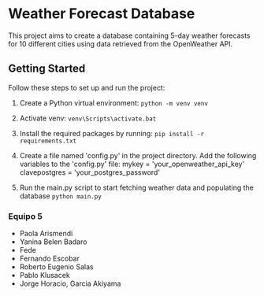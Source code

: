 # Weather Forecast Database

This project aims to create a database containing 5-day weather forecasts for 10 different cities using data retrieved from the OpenWeather API.

## Getting Started

Follow these steps to set up and run the project:

1. Create a Python virtual environment:
  `python -m venv venv`

2. Activate venv: 
`venv\Scripts\activate.bat`

3. Install the required packages by running:
  `pip install -r requirements.txt`

4. Create a file named 'config.py'  in the project directory. Add the following variables to the 'config.py' file:
mykey = 'your_openweather_api_key'
clavepostgres = 'your_postgres_password'

5. Run the main.py script to start fetching weather data and populating the database
  `python main.py`

### Equipo 5
- Paola Arismendi
- Yanina Belen Badaro
- Fede
- Fernando Escobar
- Roberto Eugenio Salas
- Pablo Klusacek
- Jorge Horacio, Garcia Akiyama
